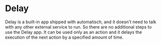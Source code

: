 # Delay

Delay is a built-in app shipped with automatisch, and it doesn't need to talk with any other external service to run. So there are no additional steps to use the Delay app. It can be used only as an action and it delays the execution of the next action by a specified amount of time.
